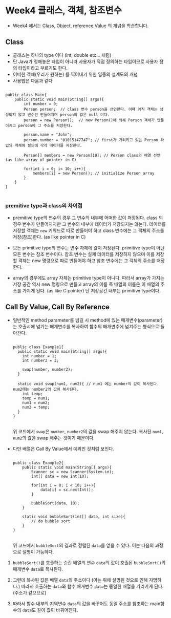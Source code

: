 # Week4 클래스, 객체, 참조변수

* Week4 에서는 Class, Object, reference Value 의 개념을 학습합니다.

## Class
* 클래스는 하나의 type 이다 (int, double etc... 처럼)
* 단 Java가 정해놓은 타입이 아니라 사용자가 직접 정의하는 타입이므로 사용자 정의 타입이라고 부르기도 한다.
* 어떠한 객체(우리가 원하는) 를 찍어내기 위한 일종의 설계도의 개념
* 사용법은 다음과 같다

<pre>
<code>
public class Main{
    public static void main(String[] args){
        int number = 0;
        Person person;  // class 변수 person을 선언한다. 이때 아직 객체는 생성되지 않고 변수만 만들어지며 person의 값은 null 이다.
        person = new Person();  // new Person()에 의해 Person 객체가 만들어지고 person에 그 주소를 저장한다.

        person.name = "John";
        person.number = "01015147747"; // first가 가리키고 있는 Person 타입의 객체에 필드에 각각 데이터를 저장한다.

        Person[] members = new Person[10]; // Person class의 배열 선언(as like array of pointer in C)

        for(int i = 0; i< 10; i++){
            members[i] = new Person(); // initialize Person array
        }
    }
}
</code>
</pre>

### premitive type과 class의 차이점
* premitive type의 변수의 경우 그 변수의 내부에 어떠한 값이 저장된다.
  class 의 경우 변수가 만들어지지만 그 변수의 내부에 데이터가 저장되지는 않는다.
  데이터를 저장할 객체는 ```new``` 키워드로 따로 만들어야 하고 class 변수에는 그 객체의 주소를 저장(참조)한다. (as like pointer in C)

* 모든 primitive type의 변수는 변수 자체에 값이 저장된다.
  primitive type이 아닌 모든 변수는 참조 변수이다.
  참조 변수는 실제 데이터를 저장하지 않으며 이를 저장할 객체는 new 명령으로 따로 만들어야 하고 참조 변수에는 그 객체의 주소를 저장한다.

* array의 경우에도 array 자체는 primitive type이 아니다. 따라서 array가 가지는 저장 공간 역시 new 명령으로 만들고 array의 이름
  즉 배열의 이름은 이 배열의 주소를 가지게 된다. (as like C pointer) 단 저장공간 내부는 primitive type이다.


## Call By Value, Call By Reference

* 일반적인 method parameter를 넘길 시 method에 있는 매개변수(parameter)는 호출시에 넘기는 매개변수를 복사하여
  함수의 매개변수에 넘겨주는 형식으로 돌아간다.

  <pre>
  <code>
  public class Example1{
    public static void main(String[] args){
      int number = 1;
      int number2 = 2;

      swap(number, number2);
    }

    static void swap(num1, num2){ // num1 에는 number의 값이 복사된다. num2에는 number2의 값이 복사된다.
      int temp;
      temp = num1;
      num1 = num2;
      num2 = temp;
    }
  }
  </code>
  </pre>
  
  위 코드에서 ```swap```은 ```number```, ```number2```의 값을 swap 해주지 않는다. 복사된 ```num1```, ```num2```의 값을 swap 해주는 것이기 때문이다.

* 다만 배열은 Call By Value에서 예외인 것처럼 보인다.
  <pre>
  <code>
  public class Example2{
      public static void main(String[] args){
          Scanner sc = new Scanner(System.in);
          int[] data = new int[10];

          for(int i = 0; i < 10; i++){
              data[i] = sc.nextInt();
          }

          bubbleSort(data, 10);
      }

      static void bubbleSort(int[] data, int size){
          // do bubble sort
      }
  }
  </code>
  </pre>
  
  위 코드에서 ```bubbleSort```의 결과로 정렬된 ```data```를 얻을 수 있다.
  이는 다음의 과정으로 설명이 가능하다.
  
1. ```bubbleSort()```를 호출하는 순간 배열의 변수 ```data```의 값이 호출된 ```bubbleSort()```의 매개변수 ```data```로 복사된다.

2. 그런데 복사된 값은 배열 ```data```의 주소이다 (이는 위에 설명된 것으로 인해 자명하다.) 따라서 호출하는 ```data```와 함수 매개변수 ```data```는
   동일한 배열을 가리키게 된다. (주소가 같으므로)

3. 따라서 함수 내부의 지역변수 ```data```의 값을 바꾸어도 동일 주소를 참조하는 main함수의 ```data```도 같이 값이 바뀌어진다.
